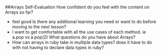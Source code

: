 ##Arrays Self-Evaluation
How confident do you feel with the content on Arrays so far?
- feel good
Is there any additional learning you need or want to do before moving to the next lesson?
- I want to get comfortable with all the use cases of each method. ie a.pop vs a.pop(2)
What questions do you have about Arrays?
- How can arrays in ruby take in multiple data types? does it have to do with not having to declare data types in ruby?
